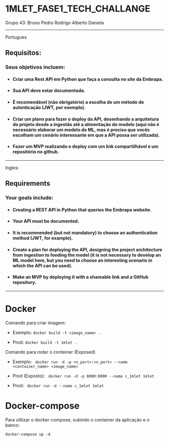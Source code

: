 # 1MLET_FASE1_TECH_CHALLANGE

Grupo 43:
Bruno
Pedro
Rodrigo
Alberto
Daniela

<hr>
Portugues

## Requisitos:

### Seus objetivos incluem:
* #### Criar uma Rest API em Python que faça a consulta no site da Embrapa.
* #### Sua API deve estar documentada.
* #### É recomendável (não obrigatório) a escolha de um método de autenticação (JWT, por exemplo).
* #### Criar um plano para fazer o deploy da API, desenhando a arquitetura do projeto desde a ingestão até a alimentação do modelo (aqui não é necessário elaborar um modelo de ML, mas é preciso que vocês escolham um cenário interessante em que a API possa ser utilizada).
* #### Fazer um MVP realizando o deploy com um link compartilhável e um repositório no github.

<hr>

Ingles:

## Requirements

### Your goals include:
* #### Creating a REST API in Python that queries the Embrapa website.
* #### Your API must be documented.
* #### It is recommended (but not mandatory) to choose an authentication method (JWT, for example).
* #### Create a plan for deploying the API, designing the project architecture from ingestion to feeding the model (it is not necessary to develop an ML model here, but you need to choose an interesting scenario in which the API can be used).
* #### Make an MVP by deploying it with a shareable link and a GitHub repository.


<hr>

# Docker

Comando para criar imagem: 
- Exemplo: `docker build -t <image_name> .`


- Prod: `docker build -t 1mlet .`


Comando para rodar o conteiner (Exposed)
- Exemplo: ` docker run -d -p <n_port>:<n_port> --name <container_name> <image_name>`


- Prod (Exposto): ` docker run -d -p 8000:8000 --name c_1mlet 1mlet`
- Prod: ` docker run -d --name c_1mlet 1mlet`

# Docker-compose
Para utilizar o docker-compose, subindo o container da aplicação e o banco:

`docker-compose up -d`